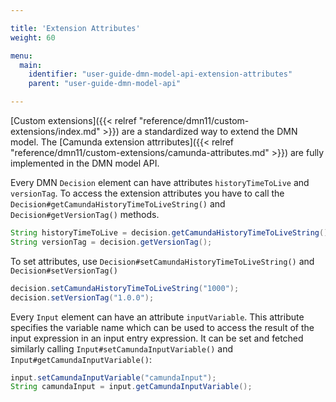 ```yaml
---

title: 'Extension Attributes'
weight: 60

menu:
  main:
    identifier: "user-guide-dmn-model-api-extension-attributes"
    parent: "user-guide-dmn-model-api"

---
```



[Custom extensions]({{< relref "reference/dmn11/custom-extensions/index.md" >}}) are a standardized way to extend the DMN model.
The [Camunda extension attrributes]({{< relref "reference/dmn11/custom-extensions/camunda-attributes.md" >}}) are fully implemented in the DMN model API.

Every DMN `Decision` element can have attributes `historyTimeToLive` and `versionTag`.
To access the extension attributes you have to call the `Decision#getCamundaHistoryTimeToLiveString()` and 
`Decision#getVersionTag()` methods. 

```java
String historyTimeToLive = decision.getCamundaHistoryTimeToLiveString();
String versionTag = decision.getVersionTag();
```
To set attributes, use `Decision#setCamundaHistoryTimeToLiveString()` and  `Decision#setVersionTag()`
```java
decision.setCamundaHistoryTimeToLiveString("1000");
decision.setVersionTag("1.0.0");
```

Every `Input` element can have an attribute `inputVariable`. 
This attribute specifies the variable name which can be used to access the result of the input expression in an input entry expression.
It can be set and fetched similarly calling `Input#setCamundaInputVariable()` and `Input#getCamundaInputVariable()`:

```java
input.setCamundaInputVariable("camundaInput");
String camundaInput = input.getCamundaInputVariable();
```
